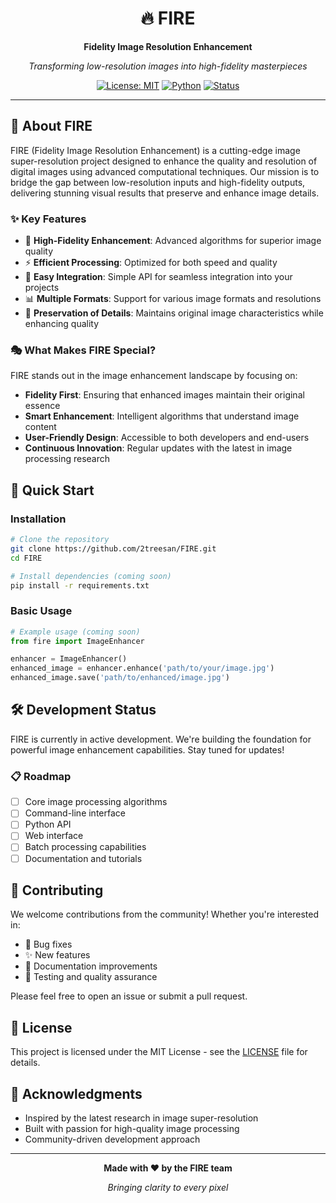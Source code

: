 <div align="center">

# 🔥 FIRE
**Fidelity Image Resolution Enhancement**

*Transforming low-resolution images into high-fidelity masterpieces*

[![License: MIT](https://img.shields.io/badge/License-MIT-yellow.svg)](https://opensource.org/licenses/MIT)
[![Python](https://img.shields.io/badge/python-3.7+-blue.svg)](https://www.python.org/downloads/)
[![Status](https://img.shields.io/badge/status-development-orange.svg)]()

---

</div>

## 🌟 About FIRE

FIRE (Fidelity Image Resolution Enhancement) is a cutting-edge image super-resolution project designed to enhance the quality and resolution of digital images using advanced computational techniques. Our mission is to bridge the gap between low-resolution inputs and high-fidelity outputs, delivering stunning visual results that preserve and enhance image details.

### ✨ Key Features

- 🎯 **High-Fidelity Enhancement**: Advanced algorithms for superior image quality
- ⚡ **Efficient Processing**: Optimized for both speed and quality
- 🔧 **Easy Integration**: Simple API for seamless integration into your projects
- 📊 **Multiple Formats**: Support for various image formats and resolutions
- 🎨 **Preservation of Details**: Maintains original image characteristics while enhancing quality

### 🎭 What Makes FIRE Special?

FIRE stands out in the image enhancement landscape by focusing on:

- **Fidelity First**: Ensuring that enhanced images maintain their original essence
- **Smart Enhancement**: Intelligent algorithms that understand image content
- **User-Friendly Design**: Accessible to both developers and end-users
- **Continuous Innovation**: Regular updates with the latest in image processing research

## 🚀 Quick Start

### Installation

```bash
# Clone the repository
git clone https://github.com/2treesan/FIRE.git
cd FIRE

# Install dependencies (coming soon)
pip install -r requirements.txt
```

### Basic Usage

```python
# Example usage (coming soon)
from fire import ImageEnhancer

enhancer = ImageEnhancer()
enhanced_image = enhancer.enhance('path/to/your/image.jpg')
enhanced_image.save('path/to/enhanced/image.jpg')
```

## 🛠️ Development Status

FIRE is currently in active development. We're building the foundation for powerful image enhancement capabilities. Stay tuned for updates!

### 📋 Roadmap

- [ ] Core image processing algorithms
- [ ] Command-line interface
- [ ] Python API
- [ ] Web interface
- [ ] Batch processing capabilities
- [ ] Documentation and tutorials

## 🤝 Contributing

We welcome contributions from the community! Whether you're interested in:

- 🐛 Bug fixes
- ✨ New features
- 📖 Documentation improvements
- 🧪 Testing and quality assurance

Please feel free to open an issue or submit a pull request.

## 📄 License

This project is licensed under the MIT License - see the [LICENSE](LICENSE) file for details.

## 🙏 Acknowledgments

- Inspired by the latest research in image super-resolution
- Built with passion for high-quality image processing
- Community-driven development approach

---

<div align="center">

**Made with ❤️ by the FIRE team**

*Bringing clarity to every pixel*

</div>
